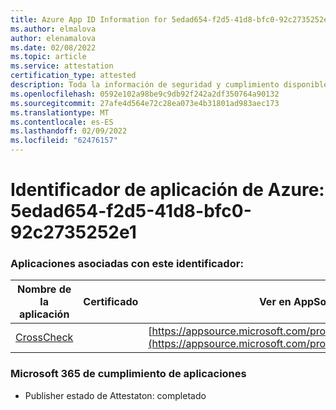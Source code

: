 ```yaml
---
title: Azure App ID Information for 5edad654-f2d5-41d8-bfc0-92c2735252e1
ms.author: elmalova
author: elenamalova
ms.date: 02/08/2022
ms.topic: article
ms.service: attestation
certification_type: attested
description: Toda la información de seguridad y cumplimiento disponible para 5edad654-f2d5-41d8-bfc0-92c2735252e1.
ms.openlocfilehash: 0592e102a98be9c9db92f242a2df350764a90132
ms.sourcegitcommit: 27afe4d564e72c28ea073e4b31801ad983aec173
ms.translationtype: MT
ms.contentlocale: es-ES
ms.lasthandoff: 02/09/2022
ms.locfileid: "62476157"
---
```

# <a name="azure-app-id-5edad654-f2d5-41d8-bfc0-92c2735252e1"></a>Identificador de aplicación de Azure: 5edad654-f2d5-41d8-bfc0-92c2735252e1


### <a name="apps-associated-with-this-id"></a>Aplicaciones asociadas con este identificador:
| **Nombre de la aplicación** | **Certificado** | **Ver en AppSource** |
|--------------|---------------|-----------------------|
| [CrossCheck](https://docs.microsoft.com/microsoft-365-app-certification/forward/WA200003198) |  | [https://appsource.microsoft.com/product/office/WA200003198](https://appsource.microsoft.com/product/office/WA200003198) |

### <a name="microsoft-365-app-compliance-status"></a>Microsoft 365 de cumplimiento de aplicaciones
- Publisher estado de Attestaton: completado
